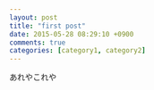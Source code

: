 ```yaml
---
layout: post
title: "first post"
date: 2015-05-28 08:29:10 +0900
comments: true
categories: [category1, category2]
---
```


あれやこれや
